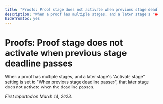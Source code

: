 ```yaml
---
title: "Proofs: Proof stage does not activate when previous stage deadline passes"
description: "When a proof has multiple stages, and a later stage's "Activate stage" setting is set to "When previous stage deadline passes", that later stage does not activate when the deadline passes."
hidefromtoc: yes
---
```


# Proofs: Proof stage does not activate when previous stage deadline passes

<!--This article is on the WF and WFP TOC-->

When a proof has multiple stages, and a later stage's "Activate stage" setting is set to "When previous stage deadline passes", that later stage does not activate when the deadline passes.

_First reported on March 14, 2023._

